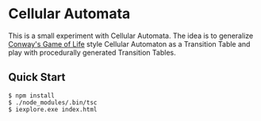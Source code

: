 # Cellular Automata

This is a small experiment with Cellular Automata. The idea is to generalize
[Conway's Game of Life](https://en.wikipedia.org/wiki/Conway%27s_Game_of_Life)
style Cellular Automaton as a Transition Table and play with procedurally
generated Transition Tables.

## Quick Start

```console
$ npm install
$ ./node_modules/.bin/tsc
$ iexplore.exe index.html
```
